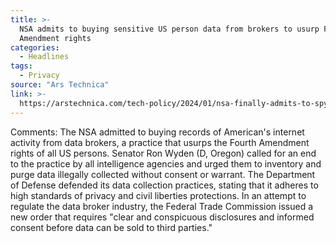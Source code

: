 ```yaml
---
title: >-
  NSA admits to buying sensitive US person data from brokers to usurp Fourth
  Amendment rights
categories:
  - Headlines
tags:
  - Privacy
source: "Ars Technica"
link: >-
  https://arstechnica.com/tech-policy/2024/01/nsa-finally-admits-to-spying-on-americans-by-purchasing-sensitive-data/
---
```

Comments: The NSA admitted to buying records of American's internet activity from data brokers, a practice that usurps the Fourth Amendment rights of all US persons. Senator Ron Wyden (D, Oregon) called for an end to the practice by all intelligence agencies and urged them to inventory and purge data illegally collected without consent or warrant. The Department of Defense defended its data collection practices, stating that it adheres to high standards of privacy and civil liberties protections. In an attempt to regulate the data broker industry, the Federal Trade Commission issued a new order that requires "clear and conspicuous disclosures and informed consent before data can be sold to third parties."
